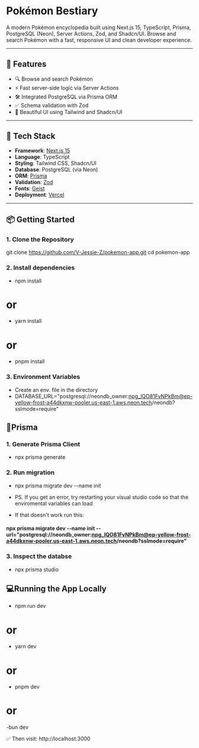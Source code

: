 # Pokémon Bestiary

A modern Pokémon encyclopedia built using Next.js 15, TypeScript, Prisma, PostgreSQL (Neon), Server Actions, Zod, and Shadcn/UI. Browse and search Pokémon with a fast, responsive UI and clean developer experience.

---

## 🚀 Features

- 🔍 Browse and search Pokémon
- ⚡ Fast server-side logic via Server Actions
- 🛠️ Integrated PostgreSQL via Prisma ORM
- ✅ Schema validation with Zod
- 🎨 Beautiful UI using Tailwind and Shadcn/UI

---

## 🧱 Tech Stack

- **Framework**: [Next.js 15](https://nextjs.org/)
- **Language**: TypeScript
- **Styling**: Tailwind CSS, Shadcn/UI
- **Database**: PostgreSQL (via Neon)
- **ORM**: [Prisma](https://www.prisma.io/)
- **Validation**: [Zod](https://zod.dev)
- **Fonts**: [Geist](https://vercel.com/font)
- **Deployment**: [Vercel](https://vercel.com)

---

## 📦 Getting Started

### 1. Clone the Repository

git clone https://github.com/V-Jessie-Z/pokemon-app.git
cd pokemon-app

### 2. Install dependencies

- npm install
# or
- yarn install
# or
- pnpm install

### 3. Environment Variables

- Create an env. file in the directory
- DATABASE_URL="postgresql://neondb_owner:npg_lQO81FvNPkBm@ep-yellow-frost-a44dkxnw-pooler.us-east-1.aws.neon.tech/neondb?sslmode=require"

## 🧠Prisma 

### 1. Generate Prisma Client

- npx prisma generate

### 2. Run migration

- npx prisma migrate dev --name init
  
- PS. If you get an error, try restarting your visual studio code so that the enviromental variables can load
- If that doesn't work run this:
#### npx prisma migrate dev --name init --url="postgresql://neondb_owner:npg_lQO81FvNPkBm@ep-yellow-frost-a44dkxnw-pooler.us-east-1.aws.neon.tech/neondb?sslmode=require"


### 3. Inspect the databse

- npx prisma studio


## 💻Running the App Locally

- npm run dev
# or
- yarn dev
# or
- pnpm dev
# or
-bun dev


✅ Then visit: http://localhost:3000

